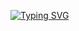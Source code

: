 
[![Typing SVG](https://readme-typing-svg.herokuapp.com?font=Fira+Code&weight=900&size=16&duration=3000&pause=300&color=000000&multiline=true&width=800&height=100&lines=Hi!+I'm+Mario+Gonzalez%2C+FullStack+Developer+%F0%9F%92%BB;Love+programming%2C+it's+my+hobby+and+passion+%F0%9F%92%9B;I+enjoy+the+challenge+and+learning+%F0%9F%8C%B1;if+I+can+help+you+let+me+know.+%F0%9F%92%AC)](https://git.io/typing-svg)


<!--
### Hi there 👋

**lllariogonzalez/lllariogonzalez** is a ✨ _special_ ✨ repository because its `README.md` (this file) appears on your GitHub profile.

Here are some ideas to get you started:

- 🔭 I’m currently working on ...
- 🌱 I’m currently learning ...
- 👯 I’m looking to collaborate on ...
- 🤔 I’m looking for help with ...
- 💬 Ask me about ...
- 📫 How to reach me: ...
- 😄 Pronouns: ...
- ⚡ Fun fact: ...
-->
